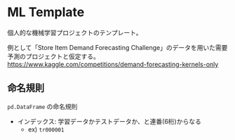 # ML Template
個人的な機械学習プロジェクトのテンプレート。

例として「Store Item Demand Forecasting Challenge」のデータを用いた需要予測のプロジェクトと仮定する。
https://www.kaggle.com/competitions/demand-forecasting-kernels-only

## 命名規則
`pd.DataFrame` の命名規則
- インデックス: 学習データかテストデータか、と連番(6桁)からなる
    - ex) `tr000001`
